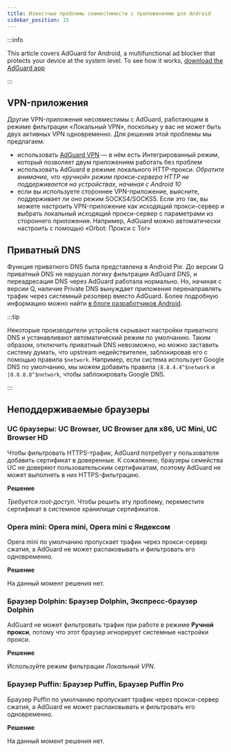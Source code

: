 ```yaml
---
title: Известные проблемы совместимости с приложениями для Android
sidebar_position: 15
---
```


:::info

This article covers AdGuard for Android, a multifunctional ad blocker that protects your device at the system level. To see how it works, [download the AdGuard app](https://adguard.com/download.html?auto=true)

:::

## VPN-приложения

Другие VPN-приложения несовместимы с AdGuard, работающим в режиме фильтрации «Локальный VPN», поскольку у вас не может быть двух активных VPN одновременно. Для решения этой проблемы мы предлагаем:

* использовать [AdGuard VPN](https://adguard-vpn.com/welcome.html) — в нём есть Интегрированный режим, который позволяет двум приложениям работать без проблем
* использовать AdGuard в режиме локального HTTP-прокси. *Обратите внимание, что «ручной» режим прокси-сервера HTTP не поддерживается на устройствах, начиная с Android 10*
* если вы используете стороннее VPN-приложение, выясните, поддерживает ли оно режим SOCKS4/SOCKS5. Если это так, вы можете настроить VPN-приложение как исходящий прокси-сервер и выбрать локальный исходящий прокси-сервер с параметрами из стороннего приложения. Например, AdGuard можно автоматически настроить с помощью «Orbot: Прокси с Tor»

## Приватный DNS

Функция приватного DNS была представлена в Android Pie. До версии Q приватный DNS не нарушал логику фильтрации AdGuard DNS, и переадресация DNS через AdGuard работала нормально. Но, начиная с версии Q, наличие Private DNS вынуждает приложения перенаправлять трафик через системный резолвер вместо AdGuard. Более подробную информацию можно найти [в блоге разработчиков Android](https://android-developers.googleblog.com/2018/04/dns-over-tls-support-in-android-p.html).

:::tip

Некоторые производители устройств скрывают настройки приватного DNS и устанавливают автоматический режим по умолчанию. Таким образом, отключить приватный DNS невозможно, но можно заставить систему думать, что upstream недействителен, заблокировав его с помощью правила `$network`. Например, если система использует Google DNS по умолчанию, мы можем добавить правила `|8.8.4.4^$network` и `|8.8.8.8^$network`, чтобы заблокировать Google DNS.

:::

## Неподдерживаемые браузеры

### UC браузеры: UC Browser, UC Browser для x86, UC Mini, UC Browser HD

Чтобы фильтровать HTTPS-трафик, AdGuard потребует у пользователя добавить сертификат в доверенные. К сожалению, браузеры семейства UC не доверяют пользовательским сертификатам, поэтому AdGuard не может выполнять в них HTTPS-фильтрацию.

**Решение**

*Требуется root-доступ*. Чтобы решить эту проблему, переместите сертификат в системное хранилище сертификатов.

### Opera mini: Opera mini, Opera mini с Яндексом

Opera mini по умолчанию пропускает трафик через прокси-сервер сжатия, а AdGuard не может распаковывать и фильтровать его одновременно.

**Решение**

На данный момент решения нет.

### Браузер Dolphin: Браузер Dolphin, Экспресс-браузер Dolphin

AdGuard не может фильтровать трафик при работе в режиме **Ручной прокси**, потому что этот браузер игнорирует системные настройки прокси.

**Решение**

Используйте режим фильтрации *Локальный VPN*.

### Браузер Puffin: Браузер Puffin, Браузер Puffin Pro

Браузер Puffin по умолчанию пропускает трафик через прокси-сервер сжатия, а AdGuard не может распаковывать и фильтровать его одновременно.

**Решение**

На данный момент решения нет.
